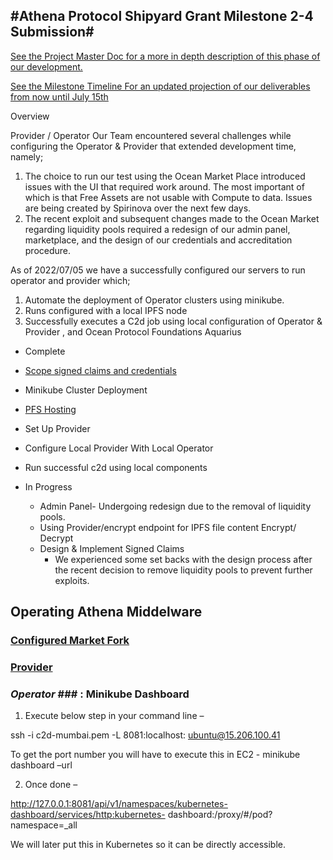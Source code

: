 #Athena Protocol Shipyard Grant Milestone 2-4 Submission#
---



[See the Project Master Doc for a more in depth description of this phase of our development.](https://docs.google.com/document/d/1x0ZD3mcTe9pJD9TnN0ufBMbk5Zj9ZTatD5TTlHJj6ns/edit?usp=sharing)

[See the Milestone Timeline For an updated projection of our deliverables from now until July 15th ](https://docs.google.com/spreadsheets/d/1VQMLs-ONgZZUVKIQaUMwMlbsIjY73pPVB-AxtxIiIow/edit?usp=sharing)

Overview

Provider / Operator 
Our Team encountered several challenges while configuring the Operator & Provider that extended development time, namely;

1. The choice to run our test using the Ocean Market Place introduced issues with the UI that required work around. The most important of which is that Free Assets are not usable with Compute to data. Issues are being created by Spirinova over the next few days.
2. The recent exploit and subsequent changes made to the Ocean Market regarding liquidity pools required a redesign of our admin panel, marketplace, and the design of our credentials and accreditation procedure.

As of 2022/07/05 we have a successfully configured our servers to run operator and provider which;

1. Automate the deployment of Operator clusters using minikube. 
2. Runs configured with a local IPFS node
3. Successfully executes a C2d job using local configuration of Operator & Provider , and Ocean Protocol Foundations Aquarius 

* Complete
 * [Scope signed claims and credentials](https://docs.google.com/document/d/1Qw80dr4oZY4Mr6omlCsfPwbcSgHVO82jUCq3A_ZMGuo/edit?usp=sharing)
 * Minikube Cluster Deployment
 * [PFS Hosting](http://15.206.100.41:5001/webui)
 * Set Up Provider
 * Configure Local Provider With Local Operator 
 * Run successful c2d using local components
    
* In Progress
  * Admin Panel- Undergoing redesign due to the removal of liquidity pools. 
  * Using Provider/encrypt endpoint for IPFS file content Encrypt/ Decrypt 
  * Design & Implement Signed Claims
    * We experienced some set backs with the design process after the recent decision to remove liquidity pools to prevent further exploits. 


## Operating Athena Middelware 


### [Configured Market Fork](http://15.206.100.41:8000/) ### 

### [Provider](http://15.206.100.41:8030/) ###

### *Operator* ### : Minikube Dashboard

1. Execute below step in your command line –

ssh -i c2d-mumbai.pem -L 8081:localhost:<port> ubuntu@15.206.100.41

To get the port number you will have to execute this in EC2 -
minikube dashboard –url

2. Once done –

http://127.0.0.1:8081/api/v1/namespaces/kubernetes-dashboard/services/http:kubernetes-
dashboard:/proxy/#/pod?namespace=_all

We will later put this in Kubernetes so it can be directly accessible.




